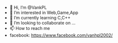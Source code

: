 - 👋 Hi, I’m @VankPL
- 👀 I’m interested in Web,Game,App 
- 🌱 I’m currently learning C,C++
- 💞️ I’m looking to collaborate on ...
- 📫 How to reach me 
- facebook: https://www.facebook.com/vanhpl2002/

<!---
VankPL/VankPL is a ✨ special ✨ repository because its `README.md` (this file) appears on your GitHub profile.
You can click the Preview link to take a look at your changes.
--->
